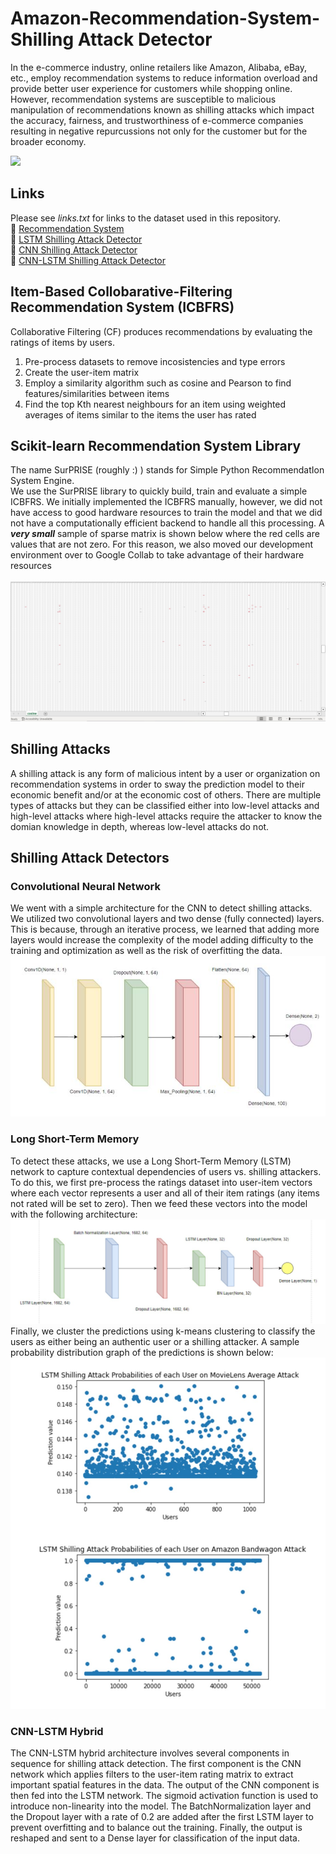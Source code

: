 # Amazon-Recommendation-System-Shilling Attack Detector
In the e-commerce industry, online retailers like Amazon, Alibaba, eBay, etc., employ recommendation systems to reduce information overload and provide better user experience for customers while shopping online. However, recommendation systems are susceptible to malicious manipulation of recommendations known as shilling attacks which impact the accuracy, fairness, and trustworthiness of e-commerce companies resulting in negative repurcussions not only for the customer but for the broader economy.

![](roadmap.JPG)

## Links
Please see _*links.txt*_ for links to the dataset used in this repository. <br/>
:link: [Recommendation System](https://colab.research.google.com/drive/19Qat-59Rz7laqR9NSibKeBcxBSBtFptx?usp=sharing) <br/>
:link: [LSTM Shilling Attack Detector](https://colab.research.google.com/drive/1oA1rTGMnUxWPxsm3rWcF8cNecQDPX8yw?usp=sharing) <br/>
:link: [CNN Shilling Attack Detector](https://colab.research.google.com/drive/1E6D4UKCTQL7YVbmplVCWP_BcgSSdCC07?usp=sharing) <br/>
:link: [CNN-LSTM Shilling Attack Detector](https://colab.research.google.com/drive/183Z421C9Tuh52-CHn5HEmmAE9jlmpEb-?usp=sharing)



## Item-Based Collobarative-Filtering Recommendation System (ICBFRS)
Collaborative Filtering (CF) produces recommendations by evaluating the ratings of items by users.<br/>
1) Pre-process datasets to remove incosistencies and type errors
2) Create the user-item matrix
3) Employ a similarity algorithm such as cosine and Pearson to find features/similarities between items
4) Find the top Kth nearest neighbours for an item using weighted averages of items similar to the items the user has rated


## Scikit-learn Recommendation System Library
The name SurPRISE (roughly :) ) stands for Simple Python RecommendatIon System Engine. <br/>
We use the SurPRISE library to quickly build, train and evaluate a simple ICBFRS.
We initially implemented the ICBFRS manually, however, we did not have access to good hardware
resources to train the model and that we did not have a computationally efficient backend to handle all this processing. A _**very small**_ sample of sparse matrix is shown below where the red cells are values that are not zero. For this reason, we also moved our development environment over to Google Collab to take advantage of their hardware resources<br/><br/>
![](sparse_matrix.JPG)
<br/>

## Shilling Attacks
A shilling attack is any form of malicious intent by a user or organization on recommendation systems in order to sway the prediction model to their economic benefit and/or at the economic cost of others. There are multiple types of attacks but they can be classified either into low-level attacks and high-level attacks where high-level attacks require the attacker to know the domian knowledge in depth, whereas low-level attacks do not. <br/>

## Shilling Attack Detectors

### Convolutional Neural Network
We went with a simple architecture for the CNN to detect shilling attacks. We utilized two convolutional layers
and two dense (fully connected) layers. This is because, through an iterative process, we learned that
adding more layers would increase the complexity of
the model adding difficulty to the training and optimization as well as the risk of overfitting the data. <br/>
![](CNN.JPG)

### Long Short-Term Memory
To detect these attacks, we use a Long Short-Term Memory (LSTM) network to capture contextual dependencies of users vs. shilling attackers. To do this, we first pre-process the ratings dataset into user-item vectors where each vector represents a user and all of their item ratings (any items not rated will be set to zero). Then we feed these vectors into the model with the following architecture: <br/>
![](lstm_architecture.JPG)
<br/>
Finally, we cluster the predictions using k-means clustering to classify the users as either being an authentic user or a shilling attacker. A sample probability distribution graph of the predictions is shown below: </br>
![](lstm_probability_distribution.JPG)

### CNN-LSTM Hybrid
The CNN-LSTM hybrid architecture involves several components in
sequence for shilling attack detection. The first component is the CNN network which applies filters to the
user-item rating matrix to extract important spatial features in the data. The output of the CNN component is then fed
into the LSTM network. The sigmoid
activation function is used to introduce non-linearity into the model. The BatchNormalization
layer and the Dropout layer with a rate of 0.2 are added after the first LSTM layer to prevent
overfitting and to balance out the training. Finally, the output is reshaped and sent to a Dense
layer for classification of the input data.

